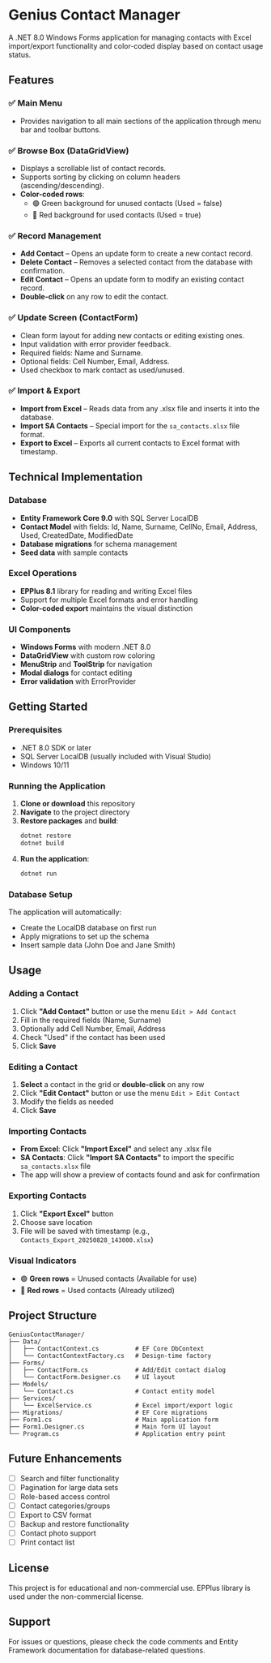 # Genius Contact Manager

A .NET 8.0 Windows Forms application for managing contacts with Excel import/export functionality and color-coded display based on contact usage status.

## Features

### ✅ Main Menu
- Provides navigation to all main sections of the application through menu bar and toolbar buttons.

### ✅ Browse Box (DataGridView)
- Displays a scrollable list of contact records.
- Supports sorting by clicking on column headers (ascending/descending).
- **Color-coded rows**: 
  - 🟢 Green background for unused contacts (Used = false)
  - 🔴 Red background for used contacts (Used = true)

### ✅ Record Management
- **Add Contact** – Opens an update form to create a new contact record.
- **Delete Contact** – Removes a selected contact from the database with confirmation.
- **Edit Contact** – Opens an update form to modify an existing contact record.
- **Double-click** on any row to edit the contact.

### ✅ Update Screen (ContactForm)
- Clean form layout for adding new contacts or editing existing ones.
- Input validation with error provider feedback.
- Required fields: Name and Surname.
- Optional fields: Cell Number, Email, Address.
- Used checkbox to mark contact as used/unused.

### ✅ Import & Export
- **Import from Excel** – Reads data from any .xlsx file and inserts it into the database.
- **Import SA Contacts** – Special import for the `sa_contacts.xlsx` file format.
- **Export to Excel** – Exports all current contacts to Excel format with timestamp.

## Technical Implementation

### Database
- **Entity Framework Core 9.0** with SQL Server LocalDB
- **Contact Model** with fields: Id, Name, Surname, CellNo, Email, Address, Used, CreatedDate, ModifiedDate
- **Database migrations** for schema management
- **Seed data** with sample contacts

### Excel Operations
- **EPPlus 8.1** library for reading and writing Excel files
- Support for multiple Excel formats and error handling
- **Color-coded export** maintains the visual distinction

### UI Components
- **Windows Forms** with modern .NET 8.0
- **DataGridView** with custom row coloring
- **MenuStrip** and **ToolStrip** for navigation
- **Modal dialogs** for contact editing
- **Error validation** with ErrorProvider

## Getting Started

### Prerequisites
- .NET 8.0 SDK or later
- SQL Server LocalDB (usually included with Visual Studio)
- Windows 10/11

### Running the Application

1. **Clone or download** this repository
2. **Navigate** to the project directory
3. **Restore packages** and **build**:
   ```bash
   dotnet restore
   dotnet build
   ```
4. **Run the application**:
   ```bash
   dotnet run
   ```

### Database Setup
The application will automatically:
- Create the LocalDB database on first run
- Apply migrations to set up the schema
- Insert sample data (John Doe and Jane Smith)

## Usage

### Adding a Contact
1. Click **"Add Contact"** button or use the menu `Edit > Add Contact`
2. Fill in the required fields (Name, Surname)
3. Optionally add Cell Number, Email, Address
4. Check "Used" if the contact has been used
5. Click **Save**

### Editing a Contact
1. **Select** a contact in the grid or **double-click** on any row
2. Click **"Edit Contact"** button or use the menu `Edit > Edit Contact`
3. Modify the fields as needed
4. Click **Save**

### Importing Contacts
- **From Excel**: Click **"Import Excel"** and select any .xlsx file
- **SA Contacts**: Click **"Import SA Contacts"** to import the specific `sa_contacts.xlsx` file
- The app will show a preview of contacts found and ask for confirmation

### Exporting Contacts
1. Click **"Export Excel"** button
2. Choose save location
3. File will be saved with timestamp (e.g., `Contacts_Export_20250828_143000.xlsx`)

### Visual Indicators
- 🟢 **Green rows** = Unused contacts (Available for use)
- 🔴 **Red rows** = Used contacts (Already utilized)

## Project Structure

```
GeniusContactManager/
├── Data/
│   ├── ContactContext.cs          # EF Core DbContext
│   └── ContactContextFactory.cs   # Design-time factory
├── Forms/
│   ├── ContactForm.cs             # Add/Edit contact dialog
│   └── ContactForm.Designer.cs    # UI layout
├── Models/
│   └── Contact.cs                 # Contact entity model
├── Services/
│   └── ExcelService.cs            # Excel import/export logic
├── Migrations/                    # EF Core migrations
├── Form1.cs                       # Main application form
├── Form1.Designer.cs              # Main form UI layout
└── Program.cs                     # Application entry point
```

## Future Enhancements

- [ ] Search and filter functionality
- [ ] Pagination for large data sets
- [ ] Role-based access control
- [ ] Contact categories/groups
- [ ] Export to CSV format
- [ ] Backup and restore functionality
- [ ] Contact photo support
- [ ] Print contact list

## License

This project is for educational and non-commercial use. EPPlus library is used under the non-commercial license.

## Support

For issues or questions, please check the code comments and Entity Framework documentation for database-related questions.

